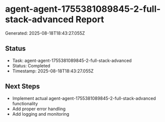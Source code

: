 # agent-agent-1755381089845-2-full-stack-advanced Report

Generated: 2025-08-18T18:43:27.055Z

## Status
- Task: agent-agent-1755381089845-2-full-stack-advanced
- Status: Completed
- Timestamp: 2025-08-18T18:43:27.055Z

## Next Steps
- Implement actual agent-agent-1755381089845-2-full-stack-advanced functionality
- Add proper error handling
- Add logging and monitoring
